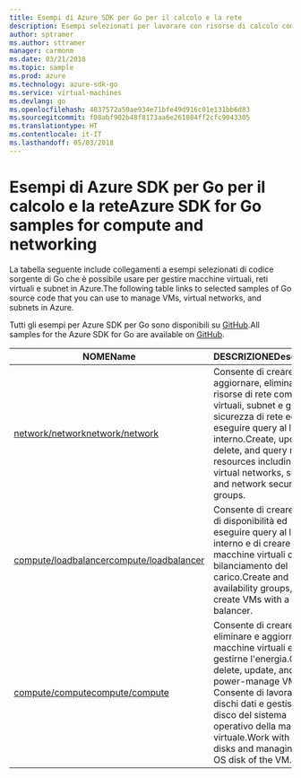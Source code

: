 ```yaml
---
title: Esempi di Azure SDK per Go per il calcolo e la rete
description: Esempi selezionati per lavorare con risorse di calcolo come macchine virtuali e reti virtuali da Azure SDK per Go.
author: sptramer
ms.author: sttramer
manager: carmonm
ms.date: 03/21/2018
ms.topic: sample
ms.prod: azure
ms.technology: azure-sdk-go
ms.service: virtual-machines
ms.devlang: go
ms.openlocfilehash: 4837572a50ae934e71bfe49d916c01e131bb6d83
ms.sourcegitcommit: f08abf902b48f8173aa6e261084ff2cfc9043305
ms.translationtype: HT
ms.contentlocale: it-IT
ms.lasthandoff: 05/03/2018
---
```

# <a name="azure-sdk-for-go-samples-for-compute-and-networking"></a><span data-ttu-id="c691c-103">Esempi di Azure SDK per Go per il calcolo e la rete</span><span class="sxs-lookup"><span data-stu-id="c691c-103">Azure SDK for Go samples for compute and networking</span></span>

<span data-ttu-id="c691c-104">La tabella seguente include collegamenti a esempi selezionati di codice sorgente di Go che è possibile usare per gestire macchine virtuali, reti virtuali e subnet in Azure.</span><span class="sxs-lookup"><span data-stu-id="c691c-104">The following table links to selected samples of Go source code that you can use to manage VMs, virtual networks, and subnets in Azure.</span></span> 

<span data-ttu-id="c691c-105">Tutti gli esempi per Azure SDK per Go sono disponibili su [GitHub](https://github.com/Azure-Samples/azure-sdk-for-go-samples).</span><span class="sxs-lookup"><span data-stu-id="c691c-105">All samples for the Azure SDK for Go are available on [GitHub](https://github.com/Azure-Samples/azure-sdk-for-go-samples).</span></span>

| <span data-ttu-id="c691c-106">NOME</span><span class="sxs-lookup"><span data-stu-id="c691c-106">Name</span></span> | <span data-ttu-id="c691c-107">DESCRIZIONE</span><span class="sxs-lookup"><span data-stu-id="c691c-107">Description</span></span> |
|------|-------------|
| [<span data-ttu-id="c691c-108">network/network</span><span class="sxs-lookup"><span data-stu-id="c691c-108">network/network</span></span>](https://github.com/Azure-Samples/azure-sdk-for-go-samples/blob/master/network/network.go) | <span data-ttu-id="c691c-109">Consente di creare, aggiornare, eliminare risorse di rete come reti virtuali, subnet e gruppi di sicurezza di rete ed eseguire query al loro interno.</span><span class="sxs-lookup"><span data-stu-id="c691c-109">Create, update, delete, and query network resources including virtual networks, subnets, and network security groups.</span></span> |
| [<span data-ttu-id="c691c-110">compute/loadbalancer</span><span class="sxs-lookup"><span data-stu-id="c691c-110">compute/loadbalancer</span></span>](https://github.com/Azure-Samples/azure-sdk-for-go-samples/blob/master/compute/loadbalancer.go) | <span data-ttu-id="c691c-111">Consente di creare gruppi di disponibilità ed eseguire query al loro interno e di creare macchine virtuali con bilanciamento del carico.</span><span class="sxs-lookup"><span data-stu-id="c691c-111">Create and query availability groups, and create VMs with a load balancer.</span></span> |
| [<span data-ttu-id="c691c-112">compute/compute</span><span class="sxs-lookup"><span data-stu-id="c691c-112">compute/compute</span></span>](https://github.com/Azure-Samples/azure-sdk-for-go-samples/blob/master/compute/compute.go) | <span data-ttu-id="c691c-113">Consente di creare, eliminare e aggiornare le macchine virtuali e gestirne l'energia.</span><span class="sxs-lookup"><span data-stu-id="c691c-113">Create, delete, update, and power-manage VMs.</span></span> <span data-ttu-id="c691c-114">Consente di lavorare con dischi dati e gestisce il disco del sistema operativo della macchina virtuale.</span><span class="sxs-lookup"><span data-stu-id="c691c-114">Work with data disks and managing the OS disk of the VM.</span></span> |
